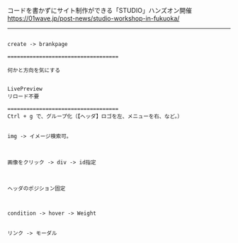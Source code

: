 コードを書かずにサイト制作ができる「STUDIO」ハンズオン開催
https://01wave.jp/post-news/studio-workshop-in-fukuoka/

____________________________________________________________

```

create -> brankpage

===================================

何かと方向を気にする


LivePreview
リロード不要

===================================
Ctrl + g で、グループ化（【ヘッダ】ロゴを左、メニューを右、など。）


img -> イメージ検索可。



画像をクリック -> div -> id指定



ヘッダのポジション固定



condition -> hover -> Weight


リンク -> モーダル
```



